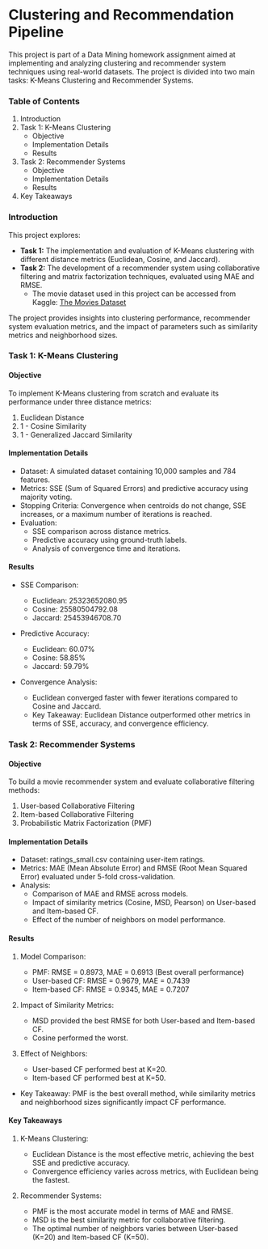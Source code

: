 # **Clustering and Recommendation Pipeline**

This project is part of a Data Mining homework assignment aimed at implementing and analyzing clustering and recommender system techniques using real-world datasets. The project is divided into two main tasks: K-Means Clustering and Recommender Systems.

### **Table of Contents**

1.	Introduction
2.	Task 1: K-Means Clustering
    - Objective
    - Implementation Details
    - Results
3.	Task 2: Recommender Systems
    - Objective
    - Implementation Details
    - Results
4.	Key Takeaways

### **Introduction**

This project explores:
- **Task 1:** The implementation and evaluation of K-Means clustering with different distance metrics (Euclidean, Cosine, and Jaccard).
- **Task 2:** The development of a recommender system using collaborative filtering and matrix factorization techniques, evaluated using MAE and RMSE.
    - The movie dataset used in this project can be accessed from Kaggle: [The Movies Dataset](https://www.kaggle.com/datasets/rounakbanik/the-movies-dataset)

The project provides insights into clustering performance, recommender system evaluation metrics, and the impact of parameters such as similarity metrics and neighborhood sizes.

### **Task 1: K-Means Clustering**

#### **Objective**

To implement K-Means clustering from scratch and evaluate its performance under three distance metrics:
1.	Euclidean Distance
2.	1 - Cosine Similarity
3.	1 - Generalized Jaccard Similarity

#### **Implementation Details**
- Dataset: A simulated dataset containing 10,000 samples and 784 features.
- Metrics: SSE (Sum of Squared Errors) and predictive accuracy using majority voting.
- Stopping Criteria: Convergence when centroids do not change, SSE increases, or a maximum number of iterations is reached.
- Evaluation:
    - SSE comparison across distance metrics.
	- Predictive accuracy using ground-truth labels.
	- Analysis of convergence time and iterations.

#### **Results**

- SSE Comparison:
    - Euclidean: 25323652080.95
	- Cosine: 25580504792.08
	- Jaccard: 25453946708.70

- Predictive Accuracy:
	- Euclidean: 60.07%
	- Cosine: 58.85%
	- Jaccard: 59.79%

- Convergence Analysis:
    - Euclidean converged faster with fewer iterations compared to Cosine and Jaccard.
    - Key Takeaway: Euclidean Distance outperformed other metrics in terms of SSE, accuracy, and convergence efficiency.

### **Task 2: Recommender Systems**

#### **Objective**

To build a movie recommender system and evaluate collaborative filtering methods:
1.	User-based Collaborative Filtering
2.	Item-based Collaborative Filtering
3.	Probabilistic Matrix Factorization (PMF)

#### **Implementation Details**
- Dataset: ratings_small.csv containing user-item ratings.
- Metrics: MAE (Mean Absolute Error) and RMSE (Root Mean Squared Error) evaluated under 5-fold cross-validation.
- Analysis:
    - Comparison of MAE and RMSE across models.
	- Impact of similarity metrics (Cosine, MSD, Pearson) on User-based and Item-based CF.
	- Effect of the number of neighbors on model performance.

#### **Results**

1. Model Comparison:
    - PMF: RMSE = 0.8973, MAE = 0.6913 (Best overall performance)
	- User-based CF: RMSE = 0.9679, MAE = 0.7439
    - Item-based CF: RMSE = 0.9345, MAE = 0.7207

2. Impact of Similarity Metrics:
    - MSD provided the best RMSE for both User-based and Item-based CF.
    - Cosine performed the worst.

3. Effect of Neighbors:
    - User-based CF performed best at K=20.
    - Item-based CF performed best at K=50.

- Key Takeaway: PMF is the best overall method, while similarity metrics and neighborhood sizes significantly impact CF performance.

#### **Key Takeaways**

1.	K-Means Clustering:
    - Euclidean Distance is the most effective metric, achieving the best SSE and predictive accuracy.
    - Convergence efficiency varies across metrics, with Euclidean being the fastest.

2.	Recommender Systems:
    - PMF is the most accurate model in terms of MAE and RMSE.
    - MSD is the best similarity metric for collaborative filtering.
    - The optimal number of neighbors varies between User-based (K=20) and Item-based CF (K=50).